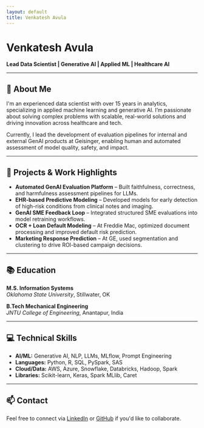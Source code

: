 ```yaml
---
layout: default
title: Venkatesh Avula
---
```


# Venkatesh Avula

**Lead Data Scientist | Generative AI | Applied ML | Healthcare AI**

<div style="font-size: 1.5rem;">
  <a href="https://www.linkedin.com/in/yourprofile" target="_blank" style="margin-right: 15px;">
    <i class="fab fa-linkedin"></i>
  </a>
  <a href="https://github.com/yourusername" target="_blank" style="margin-right: 15px;">
    <i class="fab fa-github"></i>
  </a>
  <a href="https://scholar.google.com/yourprofile" target="_blank" style="margin-right: 15px;">
    <i class="fas fa-graduation-cap"></i>
  </a>
</div>

---

## 🧠 About Me

I'm an experienced data scientist with over 15 years in analytics, specializing in applied machine learning and generative AI. I’m passionate about solving complex problems with scalable, real-world solutions and driving innovation across healthcare and tech.

Currently, I lead the development of evaluation pipelines for internal and external GenAI products at Geisinger, enabling human and automated assessment of model quality, safety, and impact.

---

## 🧪 Projects & Work Highlights

- **Automated GenAI Evaluation Platform** – Built faithfulness, correctness, and harmfulness assessment pipelines for LLMs.
- **EHR-based Predictive Modeling** – Developed models for early detection of high-risk conditions from clinical notes and imaging.
- **GenAI SME Feedback Loop** – Integrated structured SME evaluations into model retraining workflows.
- **OCR + Loan Default Modeling** – At Freddie Mac, optimized document processing and improved default risk prediction.
- **Marketing Response Prediction** – At GE, used segmentation and clustering to drive ROI-based campaign decisions.

---

## 📚 Education

**M.S. Information Systems**  
_Oklahoma State University_, Stillwater, OK

**B.Tech Mechanical Engineering**  
_JNTU College of Engineering_, Anantapur, India

---

## 💻 Technical Skills

- **AI/ML:** Generative AI, NLP, LLMs, MLflow, Prompt Engineering  
- **Languages:** Python, R, SQL, PySpark, SAS  
- **Cloud/Data:** AWS, Azure, Snowflake, Databricks, Hadoop, Spark  
- **Libraries:** Scikit-learn, Keras, Spark MLlib, Caret

---

## 📫 Contact

Feel free to connect via [LinkedIn](https://www.linkedin.com/) or [GitHub](https://github.com/) if you'd like to collaborate.

